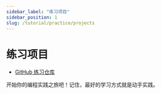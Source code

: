```yaml
---
sidebar_label: "练习项目"
sidebar_position: 1
slug: /tutorial/practice/projects
---
```


# 练习项目

- [GitHub 练习仓库](https://github.com/beisi-tech/beisi-start)

开始你的编程实践之旅吧！记住，最好的学习方式就是动手实践。
